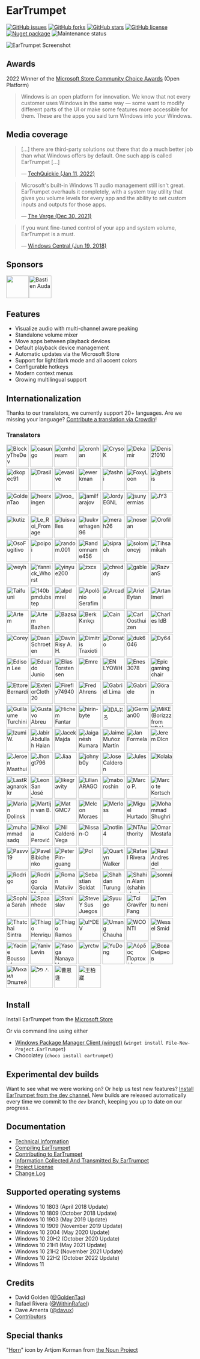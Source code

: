 # EarTrumpet

[![GitHub issues](https://img.shields.io/github/issues/File-New-Project/EarTrumpet?style=flat-square)](https://github.com/File-New-Project/EarTrumpet/issues) [![GitHub forks](https://img.shields.io/github/forks/File-New-Project/EarTrumpet?style=flat-square)](https://github.com/File-New-Project/EarTrumpet/network) [![GitHub stars](https://img.shields.io/github/stars/File-New-Project/EarTrumpet?style=flat-square)](https://github.com/File-New-Project/EarTrumpet/stargazers) [![GitHub license](https://img.shields.io/github/license/File-New-Project/EarTrumpet?style=flat-square)](https://github.com/File-New-Project/EarTrumpet/blob/master/LICENSE) [![Nuget package](https://img.shields.io/chocolatey/v/eartrumpet?style=flat-square)](https://chocolatey.org/packages/eartrumpet) ![Maintenance status](https://img.shields.io/maintenance/yes/2024?style=flat-square)

![EarTrumpet Screenshot](./Graphics/hero.gif)


## Awards

2022 Winner of the [Microsoft Store Community Choice Awards](https://blogs.windows.com/windowsdeveloper/2022/05/27/announcing-the-microsoft-store-app-awards-winners/#:~:text=open%20platform%20category) (Open Platform)
> Windows is an open platform for innovation. We know that not every customer uses Windows in the same way — some want to modify different parts of the UI or make some features more accessible for them. These are the apps you said turn Windows into your Windows.

## Media coverage

> [...] there are third-party solutions out there that do a much better job than what Windows offers by default. One such app is called EarTrumpet [...]
>
> &mdash; [TechQuickie (Jan 11, 2022)](https://www.youtube.com/watch?v=xQvp5HzY9xc)

> Microsoft's built-in Windows 11 audio management still isn't great. EarTrumpet overhauls it completely, with a system tray utility that gives you volume levels for every app and the ability to set custom inputs and outputs for those apps.
>
> &mdash; [The Verge (Dec 30, 2021)](https://www.theverge.com/22837232/windows-11-pc-best-apps-microsoft-2021)

> If you want fine-tuned control of your app and system volume, EarTrumpet is a must.
>
> &mdash; [Windows Central (Jun 19, 2018)](https://www.windowscentral.com/eartrumpet-review-best-audio-control-app-windows)

## Sponsors

<!-- sponsors --><a href="https://github.com/PykeMann"><img src="https://github.com/PykeMann.png" width="60px" alt="" title="" /></a><a href="https://github.com/audabas"><img src="https://github.com/audabas.png" width="60px" alt="Bastien Auda" title="Bastien Auda" /></a><!-- sponsors -->

## Features

* Visualize audio with multi-channel aware peaking
* Standalone volume mixer
* Move apps between playback devices
* Default playback device management
* Automatic updates via the Microsoft Store
* Support for light/dark mode and all accent colors
* Configurable hotkeys
* Modern context menus
* Growing multilingual support

## Internationalization

Thanks to our translators, we currently support 20+ languages. Are we missing your language? [Contribute a translation via Crowdin](https://crowdin.com/project/eartrumpet)!

### Translators

<!-- begin-translators -->
<img src="https://crowdin-static.downloads.crowdin.com/avatar/14872330/medium/d38d40292450e14db39f113194629c0c_default.png" width="60" alt="BlockyTheDev" title="BlockyTheDev" /> <img src="https://crowdin-static.downloads.crowdin.com/avatar/13330267/medium/b159ba7979de040c86a4397a0a2115c6.png" width="60" alt="casungo" title="casungo" /> <img src="https://crowdin-static.downloads.crowdin.com/avatar/12749175/medium/b95993758d781b934c040afaf0d5416a_default.png" width="60" alt="cmhdream" title="cmhdream" /> <img src="https://crowdin-static.downloads.crowdin.com/avatar/14308340/medium/bad9ca0853fe4d9770b19f99988ad7de_default.png" width="60" alt="cronhan" title="cronhan" /> <img src="https://crowdin-static.downloads.crowdin.com/avatar/14670476/medium/7c2feaab8de1a13a5a45d75cc1b28273_default.png" width="60" alt="CrysoK" title="CrysoK" /> <img src="https://crowdin-static.downloads.crowdin.com/avatar/13316318/medium/e0c4affb2a9a069c2d1b3cddf968a681.jpg" width="60" alt="Dekamir" title="Dekamir" /> <img src="https://crowdin-static.downloads.crowdin.com/avatar/15327302/medium/51d366e487e262cc9594d6b7dd68b35b_default.png" width="60" alt="Denis21010" title="Denis21010" /> <img src="https://crowdin-static.downloads.crowdin.com/avatar/15808639/medium/9de31b34118e395637343527bdee44da_default.png" width="60" alt="dkopec91" title="dkopec91" /> <img src="https://crowdin-static.downloads.crowdin.com/avatar/15970109/medium/ba21a1e47818b358efda3b1713d8ae0a.png" width="60" alt="Drasil" title="Drasil" /> <img src="https://crowdin-static.downloads.crowdin.com/avatar/16628531/medium/0d041ba415436a324f4265a0c37dcdfa.png" width="60" alt="evasive" title="evasive" /> <img src="https://crowdin-static.downloads.crowdin.com/avatar/14308282/medium/cac5243a5f30c5a57f40cf0a54db1122_default.png" width="60" alt="ewerkman" title="ewerkman" /> <img src="https://crowdin-static.downloads.crowdin.com/avatar/12919147/medium/3ec704edc2b1d72403757fb5bcedc208_default.png" width="60" alt="fashni" title="fashni" /> <img src="https://crowdin-static.downloads.crowdin.com/avatar/15555685/medium/c26effff6ae343d5972fe8372a40d2d0.png" width="60" alt="FoxyLoon" title="FoxyLoon" /> <img src="https://crowdin-static.downloads.crowdin.com/avatar/15267142/medium/b2026ac455aebad9dadb28d01a477e3e_default.png" width="60" alt="gbetsis" title="gbetsis" /> <img src="https://crowdin-static.downloads.crowdin.com/avatar/14309406/medium/994b9ee8f483e039dc65ee5d4efba5b4_default.png" width="60" alt="GoldenTao" title="GoldenTao" /> <img src="https://crowdin-static.downloads.crowdin.com/avatar/16087014/medium/f7d9ed53665b661827e08b23a2295ff5_default.png" width="60" alt="heerxingen" title="heerxingen" /> <img src="https://crowdin-static.downloads.crowdin.com/avatar/15783175/medium/7a55d8002ca14dc6f8a4199546c675a6_default.png" width="60" alt="ivoo_" title="ivoo_" /> <img src="https://crowdin-static.downloads.crowdin.com/avatar/16612717/medium/a28749450c7893af0a742392c37fd359_default.png" width="60" alt="jamilfarajov" title="jamilfarajov" /> <img src="https://crowdin-static.downloads.crowdin.com/avatar/15097137/medium/8f2d8386e1185d8f302ed914d98c8488.png" width="60" alt="JordyEGNL" title="JordyEGNL" /> <img src="https://crowdin-static.downloads.crowdin.com/avatar/14817870/medium/cb2eb004e1cd51f9e98e7c9436b64eb5_default.png" width="60" alt="jsunyermias" title="jsunyermias" /> <img src="https://crowdin-static.downloads.crowdin.com/avatar/14630722/medium/1700b0fe117ee7026a6bff2aa37295a9_default.png" width="60" alt="JY3" title="JY3" /> <img src="https://crowdin-static.downloads.crowdin.com/avatar/12958483/medium/a18d9b484e0d449f3cdc9074ac3d7a0e_default.png" width="60" alt="kutiz" title="kutiz" /> <img src="https://crowdin-static.downloads.crowdin.com/avatar/15398042/medium/f81c48ee9ae7db632a0e061a47563b3f.png" width="60" alt="Le_Roi_Fromage" title="Le_Roi_Fromage" /> <img src="https://crowdin-static.downloads.crowdin.com/avatar/14813030/medium/644460ffb131e3d2083c28a75734f5b9_default.png" width="60" alt="luisvalles" title="luisvalles" /> <img src="https://crowdin-static.downloads.crowdin.com/avatar/14810974/medium/3283d948785c0fb6c983138140b828a8_default.png" width="60" alt="luukverhagen96" title="luukverhagen96" /> <img src="https://crowdin-static.downloads.crowdin.com/avatar/14677952/medium/c78ed52a3ce400b14f004fc782f9da92_default.png" width="60" alt="merah26" title="merah26" /> <img src="https://crowdin-static.downloads.crowdin.com/avatar/15101593/medium/7ba86a681950eccf6be0e4e368979a7f_default.png" width="60" alt="noseran" title="noseran" /> <img src="https://crowdin-static.downloads.crowdin.com/avatar/13946509/medium/fb250074d3e8e2ece44a96e1ce7c89f7_default.png" width="60" alt="Orofil" title="Orofil" /> <img src="https://crowdin-static.downloads.crowdin.com/avatar/14232896/medium/80e76b2ea46645c0a82837f82f841470_default.png" width="60" alt="OsoFugitivo" title="OsoFugitivo" /> <img src="https://crowdin-static.downloads.crowdin.com/avatar/15374728/medium/9dc09bcf3af4aea89ca137b3f3e196c9_default.png" width="60" alt="poipoi" title="poipoi" /> <img src="https://crowdin-static.downloads.crowdin.com/avatar/14311344/medium/2b7a3a073dd0b90deea572db691cc734_default.png" width="60" alt="random.001" title="random.001" /> <img src="https://crowdin-static.downloads.crowdin.com/avatar/13105668/medium/5a07864ec401e977450ada2d1d7f88de_default.png" width="60" alt="Randomname456" title="Randomname456" /> <img src="https://crowdin-static.downloads.crowdin.com/avatar/15748955/medium/7626ec8c38a97c05d5da7f6feab1d583_default.png" width="60" alt="siprach" title="siprach" /> <img src="https://crowdin-static.downloads.crowdin.com/avatar/16833969/medium/c350f5073017d50fc564f244617f347f_default.png" width="60" alt="solomoncyj" title="solomoncyj" /> <img src="https://crowdin-static.downloads.crowdin.com/avatar/13650547/medium/cf071114cd0cf19477b1a798f8f7ede8_default.png" width="60" alt="Tihsamikah" title="Tihsamikah" /> <img src="https://crowdin-static.downloads.crowdin.com/avatar/14974199/medium/8ebcdd57e6d382411d3c883fe7f6a6a6_default.png" width="60" alt="weyh" title="weyh" /> <img src="https://crowdin-static.downloads.crowdin.com/avatar/15967701/medium/642f4846085e28561dd2c1925943b3c3_default.png" width="60" alt="Yannick_Whorst" title="Yannick_Whorst" /> <img src="https://crowdin-static.downloads.crowdin.com/avatar/13143242/medium/bbadb983963fa8490e4226b17a838d30.jpeg" width="60" alt="yinyue200" title="yinyue200" /> <img src="https://crowdin-static.downloads.crowdin.com/avatar/13774501/medium/69b1d353773a662aff1633b0e4f2fddf_default.png" width="60" alt="zxcx" title="zxcx" /> <img src="https://crowdin-static.downloads.crowdin.com/avatar/9483/medium/f85c72e3a9f45b60de6c7d9d66534884_default.png" width="60" alt="chreddy" title="chreddy" /> <img src="https://crowdin-static.downloads.crowdin.com/avatar/12369651/medium/7fe177b1c102dad0579f1dc080abccd0.jpg" width="60" alt="gable" title="gable" /> <img src="https://crowdin-static.downloads.crowdin.com/avatar/12776255/medium/bc26f83e53902c22a2897526c38bc6ff_default.png" width="60" alt="RazvanS" title="RazvanS" /> <img src="https://crowdin-static.downloads.crowdin.com/avatar/12339223/medium/d87f31be32da1abf875cccc652c91dd7_default.png" width="60" alt="Taifuuni" title="Taifuuni" /> <img src="https://crowdin-static.downloads.crowdin.com/avatar/15783935/medium/5f94215ab3295606027f337039073160.jpeg" width="60" alt="140bpmdubstep" title="140bpmdubstep" /> <img src="https://crowdin-static.downloads.crowdin.com/avatar/15100557/medium/a17422cbc9cc74aff1bc268f3232400e.png" width="60" alt="alpdmrel" title="alpdmrel" /> <img src="https://crowdin-static.downloads.crowdin.com/avatar/14797892/medium/73cc1c9edba3ec76b93d8a52889751b7_default.png" width="60" alt="Apolônio Serafim" title="Apolônio Serafim" /> <img src="https://crowdin-static.downloads.crowdin.com/avatar/14665986/medium/83418b2b4bc3985746dcf8067f3cf729.jpeg" width="60" alt="Arcade" title="Arcade" /> <img src="https://crowdin-static.downloads.crowdin.com/avatar/15238102/medium/7a8ca83aca2acc4f4fa212add6e90a20.jpeg" width="60" alt="Ariel Eytan" title="Ariel Eytan" /> <img src="https://crowdin-static.downloads.crowdin.com/avatar/14561478/medium/4d3f3b4ff5d03bf3789f59bca14d119b.jpg" width="60" alt="Artan Imeri" title="Artan Imeri" /> <img src="https://crowdin-static.downloads.crowdin.com/avatar/13600943/medium/06fea29b3b10610bc357e78cc8b8a81c.png" width="60" alt="Artem" title="Artem" /> <img src="https://crowdin-static.downloads.crowdin.com/avatar/13038722/medium/44e66f4b32f8838ac6165e8d5760f701.jpg" width="60" alt="Artem Bazhenov" title="Artem Bazhenov" /> <img src="https://crowdin-static.downloads.crowdin.com/avatar/13452961/medium/c1816f4fa3773e94fb8f97dbcf8aa030.jpg" width="60" alt="Bazsa" title="Bazsa" /> <img src="https://crowdin-static.downloads.crowdin.com/avatar/15240128/medium/ad4390b99e497fd08669c8f9aa58a0cd.jpeg" width="60" alt="Berk Kırıkçı" title="Berk Kırıkçı" /> <img src="https://crowdin-static.downloads.crowdin.com/avatar/16626235/medium/1b681f1e2ff7676ad73d3914cfdeeaab.jpeg" width="60" alt="Cain" title="Cain" /> <img src="https://crowdin-static.downloads.crowdin.com/avatar/14844934/medium/3e0ce84cd49f71bf1e102c6818b749c3.png" width="60" alt="Carl Oosthuizen" title="Carl Oosthuizen" /> <img src="https://crowdin-static.downloads.crowdin.com/avatar/15432564/medium/7a66d241f43fc326d6e178d972ad60b2.jpeg" width="60" alt="Charles IdB" title="Charles IdB" /> <img src="https://crowdin-static.downloads.crowdin.com/avatar/14074895/medium/b632b9964d4c4d7c368f2316e1cba408.png" width="60" alt="Corey" title="Corey" /> <img src="https://crowdin-static.downloads.crowdin.com/avatar/15129337/medium/a5267425bc6d8c0ef636fd99716c50d9.png" width="60" alt="Daan Schroeten" title="Daan Schroeten" /> <img src="https://crowdin-static.downloads.crowdin.com/avatar/13559595/medium/e7a36cb985b6faac8881c9d987526675.png" width="60" alt="Davin Risy A. H." title="Davin Risy A. H." /> <img src="https://crowdin-static.downloads.crowdin.com/avatar/13266874/medium/baa6126ab777c263dc67ad35bf307962.jpg" width="60" alt="Dimitris Traxiotis" title="Dimitris Traxiotis" /> <img src="https://crowdin-static.downloads.crowdin.com/avatar/13578856/medium/251c7ade449c995d85a200c81559f5f4.jpg" width="60" alt="Donato" title="Donato" /> <img src="https://crowdin-static.downloads.crowdin.com/avatar/14310562/medium/ddffb5e514dbe950aed40a1b5de9b9a7.jpg" width="60" alt="duk6046" title="duk6046" /> <img src="https://crowdin-static.downloads.crowdin.com/avatar/13630281/medium/fb862b5ff55daaac221ddf332736a59a.jpeg" width="60" alt="Dy64" title="Dy64" /> <img src="https://crowdin-static.downloads.crowdin.com/avatar/12541873/medium/6b3ae953acf0b631623bd293bf87293c.png" width="60" alt="Edison Lee" title="Edison Lee" /> <img src="https://crowdin-static.downloads.crowdin.com/avatar/15544785/medium/18860b133c4f8af7942eb753e5e5d557.jpeg" width="60" alt="Eduardo Junio" title="Eduardo Junio" /> <img src="https://crowdin-static.downloads.crowdin.com/avatar/16122704/medium/191ecfb3c4efbf969b2f97afd0c54132.jpeg" width="60" alt="Elias Torstensen" title="Elias Torstensen" /> <img src="https://crowdin-static.downloads.crowdin.com/avatar/12830604/medium/2a143b2c7cf0203d2a55c16a24b9d21f.jpg" width="60" alt="Emre" title="Emre" /> <img src="https://crowdin-static.downloads.crowdin.com/avatar/14730934/medium/f863a2ca748957ffbc0ad9108a14cc92.jpg" width="60" alt="EN LYOWH" title="EN LYOWH" /> <img src="https://crowdin-static.downloads.crowdin.com/avatar/14827072/medium/f8c4e92cdf974b21d4969750bf7734d5.png" width="60" alt="Enes 3078" title="Enes 3078" /> <img src="https://crowdin-static.downloads.crowdin.com/avatar/14885042/medium/7e91c11908d9caa2fe71e1d88add03d2.png" width="60" alt="Epic gaming chair" title="Epic gaming chair" /> <img src="https://crowdin-static.downloads.crowdin.com/avatar/16572919/medium/5b0d7c6d7e786dc0f36f12f1a4a568f1.png" width="60" alt="Ettore Bernardi" title="Ettore Bernardi" /> <img src="https://crowdin-static.downloads.crowdin.com/avatar/14364106/medium/28e1ec673d60ca2b816e35ee3a0b9e6f.png" width="60" alt="ExteriorCloth20" title="ExteriorCloth20" /> <img src="https://crowdin-static.downloads.crowdin.com/avatar/14308338/medium/4bf9aa2f14d9c2885c08621b58c28915.jpeg" width="60" alt="Firefly74940" title="Firefly74940" /> <img src="https://crowdin-static.downloads.crowdin.com/avatar/14308306/medium/7a507059aea640e6f6d3f82447831003.jpeg" width="60" alt="Fred Ahrens" title="Fred Ahrens" /> <img src="https://crowdin-static.downloads.crowdin.com/avatar/13542306/medium/f83eed4a067b1420e23a93374f8c3201_default.png" width="60" alt="Gabriel Lima" title="Gabriel Lima" /> <img src="https://crowdin-static.downloads.crowdin.com/avatar/13047529/medium/198ab9def084738aed803ccd4bb513c2.jpg" width="60" alt="Gabriele" title="Gabriele" /> <img src="https://crowdin-static.downloads.crowdin.com/avatar/12416181/medium/2864d29be808543d56f9e210a06ad934.jpg" width="60" alt="Göran" title="Göran" /> <img src="https://crowdin-static.downloads.crowdin.com/avatar/12974300/medium/32204f326bcb4f96462478242d42e080.JPG" width="60" alt="Guillaume Turchini" title="Guillaume Turchini" /> <img src="https://crowdin-static.downloads.crowdin.com/avatar/15252782/medium/80a0857613f002c9342677a1e3bc633d.jpeg" width="60" alt="Gustavo Abreu" title="Gustavo Abreu" /> <img src="https://crowdin-static.downloads.crowdin.com/avatar/16423104/medium/17ab422688c11d2f67060a27a04dd4de.jpeg" width="60" alt="Hichem Fantar" title="Hichem Fantar" /> <img src="https://crowdin-static.downloads.crowdin.com/avatar/14807610/medium/c116d37dacdba89e727a093458cfeed3.png" width="60" alt="hirin-byte" title="hirin-byte" /> <img src="https://crowdin-static.downloads.crowdin.com/avatar/14777148/medium/eacad532662cec7444b39a04b6f8b781.png" width="60" alt="IDAぷろ" title="IDAぷろ" /> <img src="https://crowdin-static.downloads.crowdin.com/avatar/14028282/medium/325e802fedad904f1260fdfc420ede8e.png" width="60" alt="iGerman00" title="iGerman00" /> <img src="https://crowdin-static.downloads.crowdin.com/avatar/13811295/medium/9e5c76b6a10754546fc3103073ee3730.png" width="60" alt="iMiKE (Borizzz from XDA)" title="iMiKE (Borizzz from XDA)" /> <img src="https://crowdin-static.downloads.crowdin.com/avatar/12813062/medium/98c8a5adc56049856afa66b585626c29.jpg" width="60" alt="Izumi W." title="Izumi W." /> <img src="https://crowdin-static.downloads.crowdin.com/avatar/15727509/medium/10365e2a5116480e7e251e433d31c950.png" width="60" alt="Jabir Abdullah Haian" title="Jabir Abdullah Haian" /> <img src="https://crowdin-static.downloads.crowdin.com/avatar/14632244/medium/1ac43a9aca06f037a3d672b86d295584.jpeg" width="60" alt="Jacek Majda" title="Jacek Majda" /> <img src="https://crowdin-static.downloads.crowdin.com/avatar/13608356/medium/5a67767dc97df69d42e69e84aa7f8a28.jpg" width="60" alt="Jaiganésh Kumaran" title="Jaiganésh Kumaran" /> <img src="https://crowdin-static.downloads.crowdin.com/avatar/12842611/medium/48731ed87bd7950feb032e5a8ddcd9ab.jpg" width="60" alt="Jaime Muñoz Martín" title="Jaime Muñoz Martín" /> <img src="https://crowdin-static.downloads.crowdin.com/avatar/14102781/medium/1b7a397ba4b6b75b70d4cd5bff01e805.png" width="60" alt="Jan Formela" title="Jan Formela" /> <img src="https://crowdin-static.downloads.crowdin.com/avatar/14575810/medium/62411610dc7dcd65c6b70dcce6054a18.png" width="60" alt="Jerem Dlcn" title="Jerem Dlcn" /> <img src="https://crowdin-static.downloads.crowdin.com/avatar/12346627/medium/15087fbf50ddc9e2927bff8d45227d54.jpg" width="60" alt="Jeroen Maathuis" title="Jeroen Maathuis" /> <img src="https://crowdin-static.downloads.crowdin.com/avatar/14858992/medium/156ee7e3baf40a3b061ef1a21a6948ea.png" width="60" alt="Jhongt796" title="Jhongt796" /> <img src="https://crowdin-static.downloads.crowdin.com/avatar/13573718/medium/f6c2b81316684f96734a17d70f57ad5d.jpg" width="60" alt="Jiaa" title="Jiaa" /> <img src="https://crowdin-static.downloads.crowdin.com/avatar/14699602/medium/515da61679e1065469fafe1dfa1dbb0a.jpeg" width="60" alt="johnyb0y" title="johnyb0y" /> <img src="https://crowdin-static.downloads.crowdin.com/avatar/14665122/medium/4abd13b512be8b419f1df13784c09d93.jpeg" width="60" alt="Jose Calderon" title="Jose Calderon" /> <img src="https://crowdin-static.downloads.crowdin.com/avatar/15904135/medium/529077dfebfec80e43eff73cc5f29c38.png" width="60" alt="Jules" title="Jules" /> <img src="https://crowdin-static.downloads.crowdin.com/avatar/15399270/medium/d827910a3818fd05e49f13a9c735ce31.jpeg" width="60" alt="Kolala" title="Kolala" /> <img src="https://crowdin-static.downloads.crowdin.com/avatar/14950449/medium/245040d1111d7e754eae46e3e17b4687.jpeg" width="60" alt="LastRagnarokkr" title="LastRagnarokkr" /> <img src="https://crowdin-static.downloads.crowdin.com/avatar/12732819/medium/f7c4901e999fc076ac8e081386f22a9a.png" width="60" alt="Leon San José Larsson" title="Leon San José Larsson" /> <img src="https://crowdin-static.downloads.crowdin.com/avatar/16142300/medium/4e8183bd05ab1054931145d38fa3275e.jpeg" width="60" alt="likegravity" title="likegravity" /> <img src="https://crowdin-static.downloads.crowdin.com/avatar/14700644/medium/a3afbfe8ebc9b81b1fd4e77fb2f1dd15.jpeg" width="60" alt="Lilian ARAGO" title="Lilian ARAGO" /> <img src="https://crowdin-static.downloads.crowdin.com/avatar/14165949/medium/6294dfb63294bd57da6208cbf79546de.png" width="60" alt="maboroshin" title="maboroshin" /> <img src="https://crowdin-static.downloads.crowdin.com/avatar/13541741/medium/98b008c02279ab89bc1be4f8d022dbc5.jpg" width="60" alt="Marco P." title="Marco P." /> <img src="https://crowdin-static.downloads.crowdin.com/avatar/13517065/medium/623fcb5e60d02deb86ef01c00a9a618d.jpg" width="60" alt="Marco te Kortschot" title="Marco te Kortschot" /> <img src="https://crowdin-static.downloads.crowdin.com/avatar/14191847/medium/41c2768c383d8d2113028c1b0cc9e53f_default.png" width="60" alt="Marian Dolinský" title="Marian Dolinský" /> <img src="https://crowdin-static.downloads.crowdin.com/avatar/29290/medium/212cdece08139291e40600ba9f984c33_default.png" width="60" alt="Martijn van B." title="Martijn van B." /> <img src="https://crowdin-static.downloads.crowdin.com/avatar/15826833/medium/3e196c7999fe781f4c69e36aec602157.jpeg" width="60" alt="Mat GMC7" title="Mat GMC7" /> <img src="https://crowdin-static.downloads.crowdin.com/avatar/12691360/medium/1972915fe8906cc80c37cc3e93c116f0_default.png" width="60" alt="Melcon Moraes" title="Melcon Moraes" /> <img src="https://crowdin-static.downloads.crowdin.com/avatar/14677180/medium/85d459ce0f5acace6777b8995804b9ed.jpg" width="60" alt="Merloss" title="Merloss" /> <img src="https://crowdin-static.downloads.crowdin.com/avatar/14308274/medium/18f21a28039e5d36454388d150840b19.jpeg" width="60" alt="Miguel Hurtado" title="Miguel Hurtado" /> <img src="https://crowdin-static.downloads.crowdin.com/avatar/14593474/medium/0ee238ef2b9f6a8b60c1c5090de9e212.jpeg" width="60" alt="Mohammad Shughri" title="Mohammad Shughri" /> <img src="https://crowdin-static.downloads.crowdin.com/avatar/15729861/medium/f64ee22471b56560676856e9237b6e27.jpeg" width="60" alt="muhammad sadq " title="muhammad sadq " /> <img src="https://crowdin-static.downloads.crowdin.com/avatar/13856939/medium/fa8d8cedef0ed56ad4d28a37bf19e389.jpeg" width="60" alt="Nikola Perović" title="Nikola Perović" /> <img src="https://crowdin-static.downloads.crowdin.com/avatar/14735980/medium/ead5bccda5e9f1444871f861cf1465ef.jpeg" width="60" alt="Nil Calderó Vega" title="Nil Calderó Vega" /> <img src="https://crowdin-static.downloads.crowdin.com/avatar/15386352/medium/7df214fbcaf299a2e03660481c2791d6.png" width="60" alt="Nissan-O" title="Nissan-O" /> <img src="https://crowdin-static.downloads.crowdin.com/avatar/15434450/medium/bf2311cb92f429b2420bf4cbba2e5124.png" width="60" alt="notlin4" title="notlin4" /> <img src="https://crowdin-static.downloads.crowdin.com/avatar/14308858/medium/2824f71dddf2973c4a5b531e44a6e6e5.jpg" width="60" alt="NTAuthority" title="NTAuthority" /> <img src="https://crowdin-static.downloads.crowdin.com/avatar/12926745/medium/1eac4c9f7271d3ce79cd5d9432604d9a.jpg" width="60" alt="Omar Mostafa" title="Omar Mostafa" /> <img src="https://crowdin-static.downloads.crowdin.com/avatar/14888044/medium/e97ab716e09e8af9bb21e65f977d9970.png" width="60" alt="Pasvv19" title="Pasvv19" /> <img src="https://crowdin-static.downloads.crowdin.com/avatar/14964547/medium/b9d000864d028e54d580d26331a1571e.jpeg" width="60" alt="Pavel Bibichenko" title="Pavel Bibichenko" /> <img src="https://crowdin-static.downloads.crowdin.com/avatar/2952/medium/ebf0ac39dcaa7069d771310e63bd32dc_default.png" width="60" alt="Peter Pin-guang Chen" title="Peter Pin-guang Chen" /> <img src="https://crowdin-static.downloads.crowdin.com/avatar/15052449/medium/54e00aaf0028ee0132e5719604e1b1ed.jpeg" width="60" alt="Pol" title="Pol" /> <img src="https://crowdin-static.downloads.crowdin.com/avatar/13998735/medium/18f97a8233b24aaa697f2f6890acd579.png" width="60" alt="Quartyn Walker" title="Quartyn Walker" /> <img src="https://crowdin-static.downloads.crowdin.com/avatar/14308154/medium/303307459679a720572e4f315a990e32.png" width="60" alt="Rafael Rivera" title="Rafael Rivera" /> <img src="https://crowdin-static.downloads.crowdin.com/avatar/12929130/medium/5701b9d8cbe77ff718d46ac481042106.jpg" width="60" alt="Raul Andres del Canto Zahr" title="Raul Andres del Canto Zahr" /> <img src="https://crowdin-static.downloads.crowdin.com/avatar/12522483/medium/87a014f599e0caba500684e96c1d7ee4_default.png" width="60" alt="Rodrigo" title="Rodrigo" /> <img src="https://crowdin-static.downloads.crowdin.com/avatar/13929217/medium/680fa5433ed52756443b29efb2150f48.jpg" width="60" alt="Rodrigo Garcia Martin" title="Rodrigo Garcia Martin" /> <img src="https://crowdin-static.downloads.crowdin.com/avatar/13958355/medium/7bee7f23e1c63f2e614a539d2d544357.png" width="60" alt="Roman Matviiv" title="Roman Matviiv" /> <img src="https://crowdin-static.downloads.crowdin.com/avatar/15209700/medium/b397494f3b30da776097521bd0d42a3b.jpg" width="60" alt="Sebastian Soldat" title="Sebastian Soldat" /> <img src="https://crowdin-static.downloads.crowdin.com/avatar/13043045/medium/1832032ac5c873fdadc40920b37c1058.jpg" width="60" alt="Shahdan Turung" title="Shahdan Turung" /> <img src="https://crowdin-static.downloads.crowdin.com/avatar/16466045/medium/8db81342c9b72a258c4d18a508c930ed.jpeg" width="60" alt="Shahin Alam (shahin alam)" title="Shahin Alam (shahin alam)" /> <img src="https://crowdin-static.downloads.crowdin.com/avatar/14676966/medium/5229af30e768be5ef251c2c13164dbbd_default.png" width="60" alt="somni" title="somni" /> <img src="https://crowdin-static.downloads.crowdin.com/avatar/15919387/medium/c9c27be7d33780909fb770b0dcf74da4.jpeg" width="60" alt="Sophia Sarah" title="Sophia Sarah" /> <img src="https://crowdin-static.downloads.crowdin.com/avatar/14405616/medium/d4bcf370dceb8161b924c3260e033ea6.png" width="60" alt="Spaanhede" title="Spaanhede" /> <img src="https://crowdin-static.downloads.crowdin.com/avatar/13851339/medium/a794c857be32c2667344e09b8a74ecbd.jpeg" width="60" alt="Stanislav" title="Stanislav" /> <img src="https://crowdin-static.downloads.crowdin.com/avatar/14229382/medium/e1fbedc7a13497d4ab2098411bb8d6cb.png" width="60" alt="Steve Y Sus Juegos" title="Steve Y Sus Juegos" /> <img src="https://crowdin-static.downloads.crowdin.com/avatar/15445162/medium/32375d4cebe678e0e8af3e52ef3e8c80.jpeg" width="60" alt="Syuugo" title="Syuugo" /> <img src="https://crowdin-static.downloads.crowdin.com/avatar/14824284/medium/61217f7dac49cff41ea578d0b449669e.jpeg" width="60" alt="Tci Gravifer Fang" title="Tci Gravifer Fang" /> <img src="https://crowdin-static.downloads.crowdin.com/avatar/13888473/medium/4ffdd5a168c9f44ad841b16037743e0f.jpg" width="60" alt="Ten tu není" title="Ten tu není" /> <img src="https://crowdin-static.downloads.crowdin.com/avatar/15346744/medium/9cdd79ccdc195fe4bf80d9fc55c0b392.jpeg" width="60" alt="Thatchai Sintra" title="Thatchai Sintra" /> <img src="https://crowdin-static.downloads.crowdin.com/avatar/12773928/medium/9212d427b61e4724e85bc03d48ead7d4.png" width="60" alt="Thiago Henrique da Silva" title="Thiago Henrique da Silva" /> <img src="https://crowdin-static.downloads.crowdin.com/avatar/15881037/medium/c9edb062fe97f065c15f50b0e51de18e.png" width="60" alt="Thiago Ramos" title="Thiago Ramos" /> <img src="https://crowdin-static.downloads.crowdin.com/avatar/13539607/medium/41693ad9493a7b911749c6cdcbf8d357_default.png" width="60" alt="u!^DEV" title="u!^DEV" /> <img src="https://crowdin-static.downloads.crowdin.com/avatar/15100993/medium/bcb6ece4c1b5b08d32c1a3c0889b8f6e.jpeg" width="60" alt="Umang Chauhan" title="Umang Chauhan" /> <img src="https://crowdin-static.downloads.crowdin.com/avatar/14679092/medium/589e4b1fec3cf774cbd6f2bad1fba733.jpeg" width="60" alt="WCONTI" title="WCONTI" /> <img src="https://crowdin-static.downloads.crowdin.com/avatar/14702386/medium/9dcd47d206da5952ead87de3d692b6ec.jpeg" width="60" alt="Wessel Smid" title="Wessel Smid" /> <img src="https://crowdin-static.downloads.crowdin.com/avatar/13309066/medium/22aba64233b225b1e73b700584f9ada7.jpg" width="60" alt="Yacine Boussoufa" title="Yacine Boussoufa" /> <img src="https://crowdin-static.downloads.crowdin.com/avatar/13501302/medium/610cf496d138c51448bb14f7ea813ed7.jpeg" width="60" alt="Yaniv Levin" title="Yaniv Levin" /> <img src="https://crowdin-static.downloads.crowdin.com/avatar/16557429/medium/c8cc9cff2045b6f8655cbc9f62b91997.jpeg" width="60" alt="Yasoga Nanayakkarawasam" title="Yasoga Nanayakkarawasam" /> <img src="https://crowdin-static.downloads.crowdin.com/avatar/14937273/medium/2c3b8a43cd5f93681a34d4c37a9d3e5f.png" width="60" alt="yrctw" title="yrctw" /> <img src="https://crowdin-static.downloads.crowdin.com/avatar/13828709/medium/2d6846dca4f720b6e1ac73ed5bd7e949.jpg" width="60" alt="YuDong" title="YuDong" /> <img src="https://crowdin-static.downloads.crowdin.com/avatar/16253718/medium/1bb79c548873635abfd4ff9d43199cd9.jpeg" width="60" alt="Λόρδος Πορτοκάλης" title="Λόρδος Πορτοκάλης" /> <img src="https://crowdin-static.downloads.crowdin.com/avatar/15238672/medium/7e90a2f77e034e7463b1f1d24eedd645.png" width="60" alt="Вова Смірнов" title="Вова Смірнов" /> <img src="https://crowdin-static.downloads.crowdin.com/avatar/14750132/medium/909fb18f45c4a69b8227ddbd7a7433e0.png" width="60" alt="Михаил Эпштейн" title="Михаил Эпштейн" /> <img src="https://crowdin-static.downloads.crowdin.com/avatar/15603175/medium/81923d48d6975b1cdc5f2bc0e084e74e.png" width="60" alt="י. פל." title="י. פל." /> <img src="https://crowdin-static.downloads.crowdin.com/avatar/12960382/medium/efd52e2c41be32bfd52569ac15d228b7.jpg" width="60" alt="曹恩逢" title="曹恩逢" /> <img src="https://crowdin-static.downloads.crowdin.com/avatar/14810144/medium/92b0ea42c77ff3689d6bbd05dbb2c332.png" width="60" alt="王柏崴" title="王柏崴" />
<!-- end-translators -->

## Install

Install EarTrumpet from the [Microsoft Store](https://www.microsoft.com/store/apps/9nblggh516xp)

Or via command line using either
- [Windows Package Manager Client (winget)](https://github.com/microsoft/winget-cli) (`winget install File-New-Project.EarTrumpet`)
- Chocolatey (`choco install eartrumpet`)

## Experimental dev builds

Want to see what we were working on? Or help us test new features? [Install EarTrumpet from the dev channel.](https://install.eartrumpet.app/dev/EarTrumpet.Package.appinstaller) New builds are released automatically every time we commit to the `dev` branch, keeping you up to date on our progress.

## Documentation
* [Technical Information](./EarTrumpet/README.md)
* [Compiling EarTrumpet](./COMPILING.md)
* [Contributing to EarTrumpet](./CONTRIBUTING.md)
* [Information Collected And Transmitted By EarTrumpet](./PRIVACY.md)
* [Project License](./LICENSE)
* [Change Log](./CHANGELOG.md)

## Supported operating systems
- Windows 10 1803 (April 2018 Update)
- Windows 10 1809 (October 2018 Update)
- Windows 10 1903 (May 2019 Update)
- Windows 10 1909 (November 2019 Update)
- Windows 10 2004 (May 2020 Update)
- Windows 10 20H2 (October 2020 Update)
- Windows 10 21H1 (May 2021 Update)
- Windows 10 21H2 (November 2021 Update)
- Windows 10 22H2 (October 2022 Update)
- Windows 11

## Credits
- David Golden ([@GoldenTao](https://www.twitter.com/GoldenTao))
- Rafael Rivera ([@WithinRafael](https://www.twitter.com/WithinRafael))
- Dave Amenta ([@davux](https://www.twitter.com/davux))
- [Contributors](https://github.com/File-New-Project/EarTrumpet/graphs/contributors)

## Special thanks

"[Horn](https://thenounproject.com/icon/horn-125731/)" icon by Artjom Korman from [the Noun Project](https://thenounproject.com/)
















